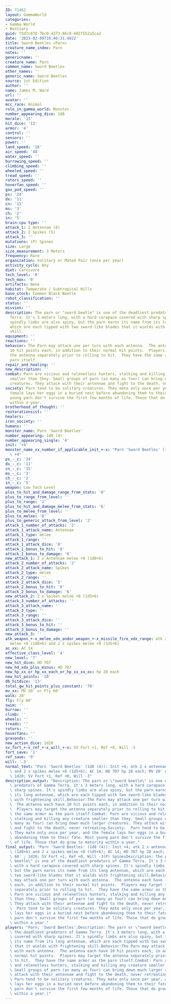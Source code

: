 ```yaml
---
ID: 71462
layout: GammaWorld
categories:
- Gamma World
- Bestiary
guid: f5d7c878-76c0-4373-86c8-602f552a5ca2
date: '2023-02-09T16:46:31.482Z'
title: Sword Beetles «Parn»
creature_name_index: Parn
notes: ''
genericname: ''
creature_name: Parn
common_name: Sword Beetles
other_names: ''
generic_name: Sword Beetles
source: 1st Edition
author: ''
name: James M. Ward
url: ''
avatar: ''
mcc_race: Animal
role_in_gamma_world: Monster
number_appearing_dice: 1d8
morale: '13'
hit_dice: '13'
armor: '4'
control: ''
sensors: ''
power: ''
land_speed: '16'
air_speed: '48'
water_speed: ''
burrowing_speed: ''
climbing_speed: ''
wheeled_speed: ''
tread_speed: ''
rotors_speed: ''
hoverfan_speed: ''
gav_pod_speed: ''
ps: '24'
dx: '11'
cn: '15'
ms: '3'
ch: '2'
in: '5'
brain-cpu type: ''
attack_1: 2 Antennae (8)
attack_2: 2 Spikes (5)
attack_3: ''
mutations: (P) Spines
size: Large
size_measurement: 3 Meters
frequency: Rare
organization: Solitary or Mated Pair (once per year)
activity_cycle: Any
diet: Carnivore
tech_level: '0'
tech_max: '0'
artifacts: None
habitat: Temperate / Subtropical Hills
base_stock: Common Black Beetle
robot_classification: ''
status: ''
mission: ''
description: The parn or "sword beetle" is one of the deadliest predators of Gamma
  Terra. It's 3 meters long, with a hard carapace covered with sharp spines. It's
  spindly limbs are also spiny, but the parn earns its name from its long antennae,
  which are each tipped with two sword-like blades that it wields with frightening
  skill.
equipment: ''
reactions: ''
behavior: The Parn may attack one per turn with each antenna.  The antenna each have
  10 hit points each, in addition to their normal hit points.  Players may target
  the antenna separately prior to rolling to hit.  They have the same armor as the
  parn itself.
repair_and_healing: ''
new_description: ''
combat: Parn are vicious and relenetless hunters, stalking and killing any creature
  smaller than they. Small groups of parn (as many as four) can bring down much larger
  creatures. They attack with their antennae and fight to the death, never retreating.
society: Parn tend to be solitary creatures. They mate only once per year, and the
  female lays her eggs in a buried nest before abandoning them to their fate. Most
  young parn don't survive the first few months of life. Those that do grow to maturity
  within a year.
brotherhood_of_thought: ''
restorationsist: ''
healers: ''
iron_society: ''
humans: ''
monster_name: Parn 'Sword Beetles'
number_appearing: 1d8 (4)
number_appearing_single: '4'
init: '+4'
monster_name_xx_number_if_applicable_init_+-x: "Parn 'Sword Beetles' (1d8 (4)): Init\
  \ +4"
ps_-_c: '24'
dx_-_c: '11'
cn_-_c: '15'
ms_-_c: '3'
ch_-_c: '2'
in_-_c: '5'
weapon: Low Tech Level
plus_to_hit_and_damage_range_from_stats: '0'
plus_to_range_from_level: ''
plus_to_range: '2'
plus_to_hit_and_damage_melee_from_stats: '6'
plus_to_melee_from_level: ''
plus_to_melee: '8'
plus_to_generic_attack_from_level: '2'
attack_1_number_of_attacks: '2'
attack_1_attack_name: Antennae
attack_1_type: melee
attack_1_range: ''
attack_1_attack_dice: '8'
attack_1_bonus_to_hit: '8'
attack_1_bonus_to_damage: '6'
new_attack_1: 2 x Antennae melee +8 (1d8+6)
attack_2_number_of_attacks: '2'
attack_2_attack_name: Spikes
attack_2_type: melee
attack_2_range: ''
attack_2_attack_dice: '5'
attack_2_bonus_to_hit: '8'
attack_2_bonus_to_damage: '6'
new_attack_2: 2 x Spikes melee +8 (1d5+6)
attack_3_number_of_attacks: ''
attack_3_attack_name: ''
attack_3_type: ''
attack_3_range: ''
attack_3_attack_dice: ''
attack_3_bonus_to_hit: ''
attack_3_bonus_to_damage: ''
new_attack_3: ''
atk_weapon_+-x_melee_xdx_andor_weapon_+-x_missile_fire_xdx_range: atk 2 x antennae
  melee +8 (1d8+6) and 2 x spikes melee +8 (1d5+6)
ac_xx: AC 14
effective_class_level: '4'
new_level: '7'
new_hit_dice: HD 7D7
new_hd_xdx_plus_minus: HD 7D7
new_hp_xx_or_hp_xx_each_or_hp_xx_xx_xx: hp 28 each
new_hit_points: '28'
d6_hitdice: '13'
total_gw_hit_points_plus_constant: '78'
mv_xx: MV 20' or Fly 60'
walk: 20'
fly: Fly 60'
swim: ''
burrow: ''
climb: ''
wheels: ''
treads: ''
rotors: ''
hoverfans: ''
gravpods: ''
new_action_dice: 1d20
sv_fort_+-x_ref_+-x_will_+-x: SV Fort +1, Ref +0, Will -3
fort_save: '1'
ref_save: '0'
will: '-3'
normal_text: "Parn 'Sword Beetles' (1d8 (4)): Init +4; atk 2 x antennae melee +8 (1d8+6)\
  \ and 2 x spikes melee +8 (1d5+6); AC 14; HD 7D7 hp 28 each; MV 20' or Fly 60' ;\
  \ 1d20; SV Fort +1, Ref +0, Will -3"
description_output: "Description: The parn or \"sword beetle\" is one of the deadliest\
  \ predators of Gamma Terra. It's 3 meters long, with a hard carapace covered with\
  \ sharp spines. It's spindly limbs are also spiny, but the parn earns its name from\
  \ its long antennae, which are each tipped with two sword-like blades that it wields\
  \ with frightening skill.Behavior:The Parn may attack one per turn with each antenna.\
  \  The antenna each have 10 hit points each, in addition to their normal hit points.\
  \  Players may target the antenna separately prior to rolling to hit.  They have\
  \ the same armor as the parn itself.Combat: Parn are vicious and relenetless hunters,\
  \ stalking and killing any creature smaller than they. Small groups of parn (as\
  \ many as four) can bring down much larger creatures. They attack with their antennae\
  \ and fight to the death, never retreating.Society:  Parn tend to be solitary creatures.\
  \ They mate only once per year, and the female lays her eggs in a buried nest before\
  \ abandoning them to their fate. Most young parn don't survive the first few months\
  \ of life. Those that do grow to maturity within a year."
final_output: "Parn 'Sword Beetles' (1d8 (4)): Init +4; atk 2 x antennae melee +8\
  \ (1d8+6) and 2 x spikes melee +8 (1d5+6); AC 14; HD 7D7 hp 28 each; MV 20' or Fly\
  \ 60' ; 1d20; SV Fort +1, Ref +0, Will -3(P) SpinesDescription: The parn or \"sword\
  \ beetle\" is one of the deadliest predators of Gamma Terra. It's 3 meters long,\
  \ with a hard carapace covered with sharp spines. It's spindly limbs are also spiny,\
  \ but the parn earns its name from its long antennae, which are each tipped with\
  \ two sword-like blades that it wields with frightening skill.Behavior:The Parn\
  \ may attack one per turn with each antenna.  The antenna each have 10 hit points\
  \ each, in addition to their normal hit points.  Players may target the antenna\
  \ separately prior to rolling to hit.  They have the same armor as the parn itself.Combat:\
  \ Parn are vicious and relenetless hunters, stalking and killing any creature smaller\
  \ than they. Small groups of parn (as many as four) can bring down much larger creatures.\
  \ They attack with their antennae and fight to the death, never retreating.Society:\
  \  Parn tend to be solitary creatures. They mate only once per year, and the female\
  \ lays her eggs in a buried nest before abandoning them to their fate. Most young\
  \ parn don't survive the first few months of life. Those that do grow to maturity\
  \ within a year."
players: "Parn; 'Sword Beetles';Description: The parn or \"sword beetle\" is one of\
  \ the deadliest predators of Gamma Terra. It's 3 meters long, with a hard carapace\
  \ covered with sharp spines. It's spindly limbs are also spiny, but the parn earns\
  \ its name from its long antennae, which are each tipped with two sword-like blades\
  \ that it wields with frightening skill.Behavior:The Parn may attack one per turn\
  \ with each antenna.  The antenna each have 10 hit points each, in addition to their\
  \ normal hit points.  Players may target the antenna separately prior to rolling\
  \ to hit.  They have the same armor as the parn itself.Combat: Parn are vicious\
  \ and relenetless hunters, stalking and killing any creature smaller than they.\
  \ Small groups of parn (as many as four) can bring down much larger creatures. They\
  \ attack with their antennae and fight to the death, never retreating.Society: \
  \ Parn tend to be solitary creatures. They mate only once per year, and the female\
  \ lays her eggs in a buried nest before abandoning them to their fate. Most young\
  \ parn don't survive the first few months of life. Those that do grow to maturity\
  \ within a year.|"
---
```

</br>